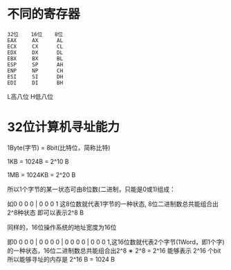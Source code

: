 # 不同的寄存器

```
32位    16位    8位
EAX     AX      AL
ECX     CX      CL
EDX     DX      DL
EBX     BX      BL
ESP     SP      AH
ENP     NP      CH
ESI     SI      DH
EDI     DI      BH
```
L高八位
H低八位

# 32位计算机寻址能力
1Byte(字节) = 8bit(比特位，简称比特)

1KB = 1024B = 2^10 B

1MB = 1024KB = 2^20 B

所以1个字节的某一状态可由8位数(二进制，只能是0或1)组成：

如0 0 0 0 | 0 0 0 1 这8位数就代表1字节的一种状态,
8位二进制数总共能组合出2^8种状态 即可以表示2^8 B

同样的，16位操作系统的地址宽度为16位

即0 0 0 0 | 0 0 0 0 | 0 0 0 0 | 0 0 0 1,这16位数就代表2个字节(1Word，即1个字)的一种状态，16位二进制数总共能组合出2^8 ∗ 2^8 = 2^16 能够表示 2^16 个bit
所以能够寻址的内存是 2^16 B = 1024 B
